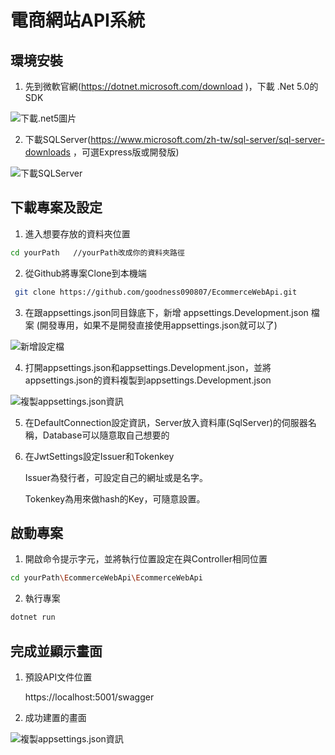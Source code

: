 # 電商網站API系統

## 環境安裝

1. 先到微軟官網(https://dotnet.microsoft.com/download )，下載 .Net 5.0的SDK

![下載.net5圖片](https://i.imgur.com/gYlBtqr.png)

2. 下載SQLServer(https://www.microsoft.com/zh-tw/sql-server/sql-server-downloads ，可選Express版或開發版)

![下載SQLServer](https://i.imgur.com/IQ29B3d.png)

## 下載專案及設定

1. 進入想要存放的資料夾位置

```bash
cd yourPath   //yourPath改成你的資料夾路徑
```

2. 從Github將專案Clone到本機端

```bash
 git clone https://github.com/goodness090807/EcommerceWebApi.git
```
3. 在跟appsettings.json同目錄底下，新增 appsettings.Development.json 檔案 (開發專用，如果不是開發直接使用appsettings.json就可以了)

![新增設定檔](https://i.imgur.com/Zc4OdYB.png)

4. 打開appsettings.json和appsettings.Development.json，並將appsettings.json的資料複製到appsettings.Development.json

![複製appsettings.json資訊](https://i.imgur.com/iaruGCt.png)

5. 在DefaultConnection設定資訊，Server放入資料庫(SqlServer)的伺服器名稱，Database可以隨意取自己想要的
6. 在JwtSettings設定Issuer和Tokenkey
    
    Issuer為發行者，可設定自己的網址或是名字。

    Tokenkey為用來做hash的Key，可隨意設置。

## 啟動專案

1. 開啟命令提示字元，並將執行位置設定在與Controller相同位置

```bash
cd yourPath\EcommerceWebApi\EcommerceWebApi
```
2. 執行專案

```bash
dotnet run
```

## 完成並顯示畫面

1. 預設API文件位置

    https://localhost:5001/swagger

2. 成功建置的畫面


![複製appsettings.json資訊](https://i.imgur.com/8iSh3LK.png)
